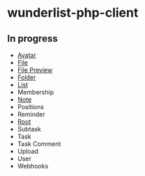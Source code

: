 # wunderlist-php-client

## In progress

- [Avatar](./example/avatar-get.php)
- [File](./example/files.php)
- [File Preview](./example/preview.php)
- [Folder](./example/folders.php)
- [List](./example/list.php)
- Membership
- [Note](./example/list.php)
- Positions
- Reminder
- [Root](./example/root.php)
- Subtask
- Task
- Task Comment
- Upload
- User
- Webhooks